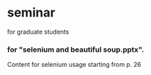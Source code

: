 # seminar
for graduate students
### for "selenium and beautiful soup.pptx".
Content for selenium usage starting from p. 26 
